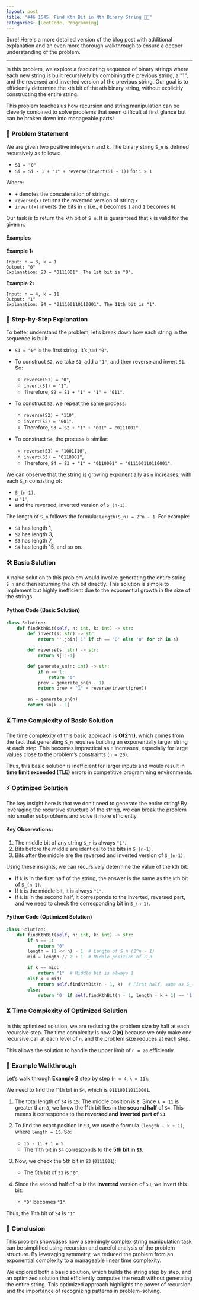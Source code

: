 ```yaml
---
layout: post
title: "#46 1545. Find Kth Bit in Nth Binary String 🧠🚀"
categories: [LeetCode, Programming]
---
```


Sure! Here's a more detailed version of the blog post with additional explanation and an even more thorough walkthrough to ensure a deeper understanding of the problem.

---

In this problem, we explore a fascinating sequence of binary strings where each new string is built recursively by combining the previous string, a "1", and the reversed and inverted version of the previous string. Our goal is to efficiently determine the `k`th bit of the `n`th binary string, without explicitly constructing the entire string.

This problem teaches us how recursion and string manipulation can be cleverly combined to solve problems that seem difficult at first glance but can be broken down into manageable parts!

### 📜 Problem Statement
We are given two positive integers `n` and `k`. The binary string `S_n` is defined recursively as follows:

- `S1 = "0"`
- `Si = Si - 1 + "1" + reverse(invert(Si - 1))` for `i > 1`

Where:
- `+` denotes the concatenation of strings.
- `reverse(x)` returns the reversed version of string `x`.
- `invert(x)` inverts the bits in `x` (i.e., `0` becomes `1` and `1` becomes `0`).

Our task is to return the `k`th bit of `S_n`. It is guaranteed that `k` is valid for the given `n`.

#### Examples

**Example 1:**
```
Input: n = 3, k = 1
Output: "0"
Explanation: S3 = "0111001". The 1st bit is "0".
```

**Example 2:**
```
Input: n = 4, k = 11
Output: "1"
Explanation: S4 = "011100110110001". The 11th bit is "1".
```

### 🚶 Step-by-Step Explanation

To better understand the problem, let’s break down how each string in the sequence is built. 

- `S1 = "0"` is the first string. It’s just `"0"`.
  
- To construct `S2`, we take `S1`, add a `"1"`, and then reverse and invert `S1`. So:
  - `reverse(S1) = "0"`, 
  - `invert(S1) = "1"`.
  - Therefore, `S2 = S1 + "1" + "1" = "011"`.

- To construct `S3`, we repeat the same process:
  - `reverse(S2) = "110"`, 
  - `invert(S2) = "001"`.
  - Therefore, `S3 = S2 + "1" + "001" = "0111001"`.

- To construct `S4`, the process is similar:
  - `reverse(S3) = "1001110"`,
  - `invert(S3) = "0110001"`,
  - Therefore, `S4 = S3 + "1" + "0110001" = "011100110110001"`.

We can observe that the string is growing exponentially as `n` increases, with each `S_n` consisting of:
- `S_(n-1)`,
- a `"1"`,
- and the reversed, inverted version of `S_(n-1)`.

The length of `S_n` follows the formula: `Length(S_n) = 2^n - 1`. For example:
- `S1` has length 1,
- `S2` has length 3,
- `S3` has length 7,
- `S4` has length 15,
and so on.

### 🛠️ Basic Solution

A naive solution to this problem would involve generating the entire string `S_n` and then returning the `k`th bit directly. This solution is simple to implement but highly inefficient due to the exponential growth in the size of the strings.

#### Python Code (Basic Solution)

```python
class Solution:
    def findKthBit(self, n: int, k: int) -> str:
        def invert(s: str) -> str:
            return ''.join('1' if ch == '0' else '0' for ch in s)

        def reverse(s: str) -> str:
            return s[::-1]

        def generate_sn(n: int) -> str:
            if n == 1:
                return "0"
            prev = generate_sn(n - 1)
            return prev + "1" + reverse(invert(prev))
        
        sn = generate_sn(n)
        return sn[k - 1]
```

### ⏳ Time Complexity of Basic Solution

The time complexity of this basic approach is **O(2^n)**, which comes from the fact that generating `S_n` requires building an exponentially larger string at each step. This becomes impractical as `n` increases, especially for large values close to the problem’s constraints (`n = 20`).

Thus, this basic solution is inefficient for larger inputs and would result in **time limit exceeded (TLE)** errors in competitive programming environments.

### ⚡ Optimized Solution

The key insight here is that we don’t need to generate the entire string! By leveraging the recursive structure of the string, we can break the problem into smaller subproblems and solve it more efficiently.

#### Key Observations:
1. The middle bit of any string `S_n` is always `"1"`.
2. Bits before the middle are identical to the bits in `S_(n-1)`.
3. Bits after the middle are the reversed and inverted version of `S_(n-1)`.

Using these insights, we can recursively determine the value of the `k`th bit:
- If `k` is in the first half of the string, the answer is the same as the `k`th bit of `S_(n-1)`.
- If `k` is the middle bit, it is always `"1"`.
- If `k` is in the second half, it corresponds to the inverted, reversed part, and we need to check the corresponding bit in `S_(n-1)`.

#### Python Code (Optimized Solution)

```python
class Solution:
    def findKthBit(self, n: int, k: int) -> str:
        if n == 1:
            return "0"
        length = (1 << n) - 1  # Length of S_n (2^n - 1)
        mid = length // 2 + 1  # Middle position of S_n

        if k == mid:
            return "1"  # Middle bit is always 1
        elif k < mid:
            return self.findKthBit(n - 1, k)  # First half, same as S_(n-1)
        else:
            return '0' if self.findKthBit(n - 1, length - k + 1) == '1' else '1'
```

### ⏳ Time Complexity of Optimized Solution

In this optimized solution, we are reducing the problem size by half at each recursive step. The time complexity is now **O(n)** because we only make one recursive call at each level of `n`, and the problem size reduces at each step.

This allows the solution to handle the upper limit of `n = 20` efficiently.

### 🧮 Example Walkthrough

Let’s walk through **Example 2** step by step (`n = 4`, `k = 11`):

We need to find the 11th bit in `S4`, which is `011100110110001`.

1. The total length of `S4` is `15`. The middle position is `8`. Since `k = 11` is greater than `8`, we know the 11th bit lies in the **second half** of `S4`. This means it corresponds to the **reversed and inverted part of `S3`**.

2. To find the exact position in `S3`, we use the formula `(length - k + 1)`, where `length = 15`. So:
   - `15 - 11 + 1 = 5`
   - The 11th bit in `S4` corresponds to the **5th bit in `S3`**.

3. Now, we check the 5th bit in `S3` (`0111001`):
   - The 5th bit of `S3` is `"0"`. 

4. Since the second half of `S4` is the **inverted** version of `S3`, we invert this bit:
   - `"0"` becomes `"1"`.

Thus, the 11th bit of `S4` is `"1"`.

### 🏁 Conclusion

This problem showcases how a seemingly complex string manipulation task can be simplified using recursion and careful analysis of the problem structure. By leveraging symmetry, we reduced the problem from an exponential complexity to a manageable linear time complexity.

We explored both a basic solution, which builds the string step by step, and an optimized solution that efficiently computes the result without generating the entire string. This optimized approach highlights the power of recursion and the importance of recognizing patterns in problem-solving.
